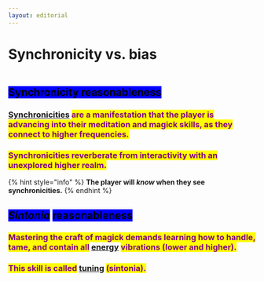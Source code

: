 ```yaml
---
layout: editorial
---
```


# Synchronicity vs. bias

<figure><img src="../../../../../.gitbook/assets/pexels-btgl-♡-19707933.jpg" alt=""><figcaption></figcaption></figure>

## <mark style="background-color:blue;">Synchronicity reasonableness</mark>

### [Synchronicities](../a/) <mark style="color:purple;">are a manifestation that the player is advancing into their meditation and magick skills, as they connect to higher frequencies.</mark>

### <mark style="color:purple;">Synchronicities reverberate from interactivity with an unexplored higher realm.</mark>



{% hint style="info" %}
**The player will **_**know**_** when they see synchronicities.**
{% endhint %}



## _<mark style="background-color:blue;">Sintonia</mark>_ <mark style="background-color:blue;"></mark><mark style="background-color:blue;">reasonableness</mark>

### <mark style="color:purple;">Mastering the craft of magick demands learning how to handle, tame, and contain all</mark> [energy](../energy/) <mark style="color:purple;">vibrations (lower and higher).</mark>&#x20;

### <mark style="color:purple;">This skill is called</mark> [tuning](../manifesting/tuning/) <mark style="color:purple;">(sintonia).</mark>

